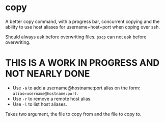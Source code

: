 # copy

A better copy command, with a progress bar, concurrent copying and the ability to use host aliases for username+host+port when coping over ssh.

Should always ask before overwriting files. `pscp` can not ask before overwriting.

# THIS IS A WORK IN PROGRESS AND NOT NEARLY DONE

* Use `-a` to add a username@hostname:port alias on the form: `alias=username@hostname:port`.
* Use `-r` to remove a remote host alias.
* Use `-l` to list host aliases.

Takes two argument, the file to copy from and the file to copy to.
